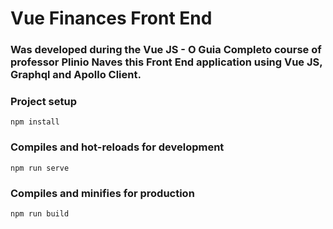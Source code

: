 # Vue Finances Front End

### Was developed during the Vue JS - O Guia Completo course of professor Plinio Naves this Front End application using Vue JS, Graphql and Apollo Client.

### Project setup
```
npm install
```

### Compiles and hot-reloads for development
```
npm run serve
```

### Compiles and minifies for production
```
npm run build
```

